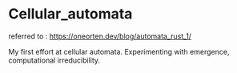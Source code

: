 # Cellular_automata

referred to : https://oneorten.dev/blog/automata_rust_1/

My first effort at cellular automata. Experimenting with emergence, computational irreducibility.
